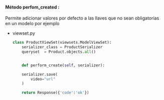 #### Método perfom_created : 
Permite adicionar valores por defecto a las llaves que no sean obligatorias en un modelo por ejemplo
-  viewset.py
	```python
	class ProductViewSet(viewsets.ModelViewSet):
		serializer_class = ProductSerializer
		queryset  = Product.objects.all()


		def perform_create(self, serializer):

		serializer.save(
			video="url"
		)

		return Response({'code':'ok'})
	```
